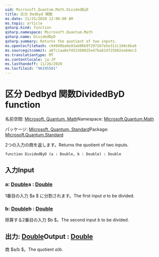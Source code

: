 ```yaml
---
uid: Microsoft.Quantum.Math.DividedByD
title: 区分 Dedbyd 関数
ms.date: 11/25/2020 12:00:00 AM
ms.topic: article
qsharp.kind: function
qsharp.namespace: Microsoft.Quantum.Math
qsharp.name: DividedByD
qsharp.summary: Returns the quotient of two inputs.
ms.openlocfilehash: c94949ba0a93ab06b9f297267e5e311c104c6ba6
ms.sourcegitcommit: a87c1aa8e7453360025e47ba614f25b02ea84ec3
ms.translationtype: MT
ms.contentlocale: ja-JP
ms.lasthandoff: 11/26/2020
ms.locfileid: "96195581"
---
```

# <a name="dividedbyd-function"></a><span data-ttu-id="a4123-102">区分 Dedbyd 関数</span><span class="sxs-lookup"><span data-stu-id="a4123-102">DividedByD function</span></span>

<span data-ttu-id="a4123-103">名前空間: [Microsoft. Quantum. Math](xref:Microsoft.Quantum.Math)</span><span class="sxs-lookup"><span data-stu-id="a4123-103">Namespace: [Microsoft.Quantum.Math](xref:Microsoft.Quantum.Math)</span></span>

<span data-ttu-id="a4123-104">パッケージ: [Microsoft. Quantum. Standard](https://nuget.org/packages/Microsoft.Quantum.Standard)</span><span class="sxs-lookup"><span data-stu-id="a4123-104">Package: [Microsoft.Quantum.Standard](https://nuget.org/packages/Microsoft.Quantum.Standard)</span></span>


<span data-ttu-id="a4123-105">2つの入力の商を返します。</span><span class="sxs-lookup"><span data-stu-id="a4123-105">Returns the quotient of two inputs.</span></span>

```qsharp
function DividedByD (a : Double, b : Double) : Double
```


## <a name="input"></a><span data-ttu-id="a4123-106">入力</span><span class="sxs-lookup"><span data-stu-id="a4123-106">Input</span></span>

### <a name="a--double"></a><span data-ttu-id="a4123-107">a: [Double](xref:microsoft.quantum.lang-ref.double)</span><span class="sxs-lookup"><span data-stu-id="a4123-107">a : [Double](xref:microsoft.quantum.lang-ref.double)</span></span>

<span data-ttu-id="a4123-108">1番目の入力 $a $ に分割されます。</span><span class="sxs-lookup"><span data-stu-id="a4123-108">The first input $a$ to be divided.</span></span>


### <a name="b--double"></a><span data-ttu-id="a4123-109">b: [Double](xref:microsoft.quantum.lang-ref.double)</span><span class="sxs-lookup"><span data-stu-id="a4123-109">b : [Double](xref:microsoft.quantum.lang-ref.double)</span></span>

<span data-ttu-id="a4123-110">除算する2番目の入力 $b $。</span><span class="sxs-lookup"><span data-stu-id="a4123-110">The second input $b$ to be divided.</span></span>



## <a name="output--double"></a><span data-ttu-id="a4123-111">出力: [Double](xref:microsoft.quantum.lang-ref.double)</span><span class="sxs-lookup"><span data-stu-id="a4123-111">Output : [Double](xref:microsoft.quantum.lang-ref.double)</span></span>

<span data-ttu-id="a4123-112">商 $a/b $。</span><span class="sxs-lookup"><span data-stu-id="a4123-112">The quotient $a / b$.</span></span>